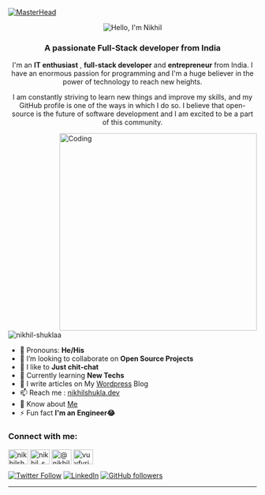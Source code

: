 [![MasterHead](https://devforum-uploads.s3.dualstack.us-east-2.amazonaws.com/uploads/original/4X/0/2/a/02a4b92048705c6530bc0c6a48d2cf9fcb6a74d9.gif)](https://nikhilshukla.dev)</br>
<div align="center"><img src="https://readme-typing-svg.herokuapp.com?font=Ubuntu&weight=700&size=40&pause=1000&color=E6F7E0&background=4230FF00&center=true&width=500&height=75&lines=Hello%F0%9F%91%8B%2C+I'm+Nikhil%F0%9F%99%8B;Nice+to+Meet+you%F0%9F%98%8A" alt="Hello, I'm Nikhil"></div>
<h3 align="center">A passionate Full-Stack developer from India</h3>
<p align="center">
    I'm an <b>IT enthusiast</b> , <b>full-stack developer</b> and <b>entrepreneur</b> from India. I have an enormous passion for programming and I'm a huge believer in the power of technology to reach new heights. 
</p>
<p align="center">
    I am constantly striving to learn new things and improve my skills, and my GitHub profile is one of the ways in which I do so. I believe that open-source is the future of software development and I am excited to be a part of this community.
</p>
<img align="right" alt="Coding" width="400" src="https://user-images.githubusercontent.com/69595691/193453676-3abfe557-1fc1-46d8-8075-3b17b9f54887.gif">

<p align="left"> <img src="https://komarev.com/ghpvc/?username=nikhil-shuklaa&label=Profile%20views&color=0e75b6&style=flat" alt="nikhil-shuklaa" /> </p>

- 💬 Pronouns: **He/His**
- 🌱 I’m looking to collaborate on **Open Source Projects**
- 🤝 I like to **Just chit-chat**
- 👀 Currently learning **New Techs**
- 📝 I write articles on My <a href="https://myspybuddyblogs.wordpress.com/">Wordpress</a> Blog
- 📫 Reach me : <a href="mailto:nikhilshukla.dev@gmail.com">nikhilshukla.dev</a>
- 📄 Know about <a href="https://nikhilshukla.dev">Me</a>
- ⚡ Fun fact **I'm an Engineer😂**

<h3 align="left">Connect with me:</h3>
<p align="left">
<a href="https://fb.com/nikhilshuklaaa" target="blank"><img align="center" src="https://raw.githubusercontent.com/rahuldkjain/github-profile-readme-generator/master/src/images/icons/Social/facebook.svg" alt="nikhilshuklaaa" height="30" width="40" /></a>
<a href="https://instagram.com/nikhil_shuklaa" target="blank"><img align="center" src="https://raw.githubusercontent.com/rahuldkjain/github-profile-readme-generator/master/src/images/icons/Social/instagram.svg" alt="nikhil_shuklaa" height="30" width="40" /></a>
<a href="https://www.youtube.com/c/@nikhilshuklayt" target="blank"><img align="center" src="https://raw.githubusercontent.com/rahuldkjain/github-profile-readme-generator/master/src/images/icons/Social/youtube.svg" alt="@nikhilshuklayt" height="30" width="40" /></a>
<a href="https://discord.gg/vuvfyrjJ2Q" target="blank"><img align="center" src="https://raw.githubusercontent.com/rahuldkjain/github-profile-readme-generator/master/src/images/icons/Social/discord.svg" alt="vuvfyrjJ2Q" height="30" width="40" /></a>
</p>

[![Twitter Follow](https://img.shields.io/twitter/follow/nikhil_shuklaa?style=social)](https://twitter.com/nikhil_shuklaa) [![LinkedIn](https://img.shields.io/static/v1.svg?label=LinkedIn&message=nikhil-shuklaa&logo=linkedin&style=flat&color=blue)](https://www.linkedin.com/in/nikhil-shuklaa/) [![GitHub followers](https://img.shields.io/github/followers/nikhil-shuklaa.svg?label=Follow%20@nikhil-shuklaa&style=social)](https://github.com/nikhil-shuklaa/)

<hr>



